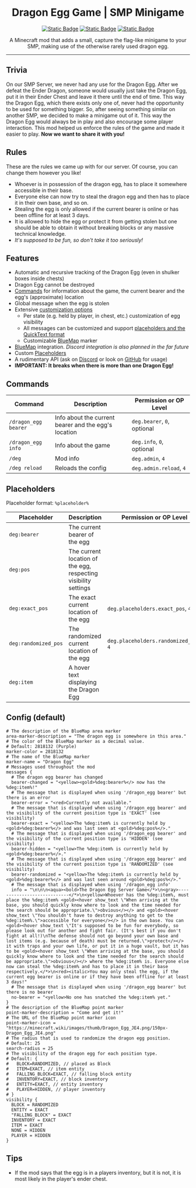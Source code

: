 <div align="center">

# Dragon Egg Game | SMP Minigame

[![Static Badge](https://img.shields.io/badge/modrinth-00AF5C?logo=modrinth&logoColor=white)](https://modrinth.com/mod/dragonegggame)
[![Static Badge](https://img.shields.io/badge/GitHub-181717?logo=github)](https://github.com/arvitus/DragonEggGame)
[![Static Badge](https://img.shields.io/badge/Discord-5662f6?logo=discord&logoColor=white)](https://discord.gg/xzdbetZVrn)

A Minecraft mod that adds a small, capture the flag-like minigame to your SMP, making use of the otherwise rarely used
dragon egg.

</div>

---

## Trivia

On our SMP Server, we never had any use for the Dragon Egg. After we defeat the Ender Dragon, someone would usually just
take the Dragon Egg, put it in their Ender Chest and leave it there until the end of time. This way the Dragon Egg,
which there exists only one of, never had the opportunity to be used for something bigger. So, after seeing something
similar on another SMP, we decided to make a minigame out of it. This way the Dragon Egg would always be in play and
also encourage some player interaction. This mod helped us enforce the rules of the game and made it easier to play.
**Now we want to share it with you!**

## Rules

These are the rules we came up with for our server. Of course, you can change them however you like!

- Whoever is in possession of the dragon egg, has to place it somewhere accessible in their base.
- Everyone else can now try to steal the dragon egg and then has to place it in their own base, and so on.
- Stealing the egg is only allowed if the current bearer is online or has been offline for at least 3 days.
- It is allowed to hide the egg or protect it from getting stolen but one should be able to obtain it without breaking
  blocks or any massive technical knowledge.
- *It's supposed to be fun, so don't take it too seriously!*

## Features

- Automatic and recursive tracking of the Dragon Egg (even in shulker boxes inside chests)
- Dragon Egg cannot be destroyed
- [Commands](#commands) for information about the game, the current bearer and the egg's (approximate) location
- Global message when the egg is stolen
- Extensive [customization options](#config-default)
    - Per state (e.g. held by player, in chest, etc.) customization of egg visibility
    - All messages can be customized and
      support [placeholders and the QuickText format](https://placeholders.pb4.eu/user/general/)
    - Customizable [BlueMap](https://modrinth.com/mod/bluemap) marker
- [BlueMap](https://modrinth.com/mod/bluemap) integration. *Discord integration is also planned in the far future*
- Custom [Placeholders](#placeholders)
- A rudimentary API (ask on [Discord](https://discord.gg/xzdbetZVrn) or look
  on [GitHub](https://github.com/arvitus/DragonEggGame) for usage)
- **IMPORTANT: It breaks when there is more than one Dragon Egg!**

<h3 id="commands"></h3>

## Commands

| Command              | Description                                          | Permission or OP Level      |
|----------------------|------------------------------------------------------|-----------------------------|
| `/dragon_egg bearer` | Info about the current bearer and the egg's location | `deg.bearer`, `0`, optional |
| `/dragon_egg info`   | Info about the game                                  | `deg.info`, `0`, optional   |
| `/deg`               | Mod info                                             | `deg.admin`, `4`            |
| `/deg reload`        | Reloads the config                                   | `deg.admin.reload`, `4`     |

<h3 id="placeholders"></h3>

## Placeholders

Placeholder format: `%placeholder%`

| Placeholder          | Description                                                     | Permission or OP Level                 |
|----------------------|-----------------------------------------------------------------|----------------------------------------|
| `deg:bearer`         | The current bearer of the egg                                   |                                        |
| `deg:pos`            | The current location of the egg, respecting visibility settings |                                        |
| `deg:exact_pos`      | The exact current location of the egg                           | `deg.placeholders.exact_pos`, `4`      |
| `deg:randomized_pos` | The randomized current location of the egg                      | `deg.placeholders.randomized_pos`, `4` |
| `deg:item`           | A hover text displaying the Dragon Egg                          |                                        |

<h3 id="config-default"></h3>

## Config (default)

```hocon
# The description of the BlueMap area marker
area-marker-description = "The dragon egg is somewhere in this area."
# The color of the BlueMap marker as a decimal value.
# Default: 2818132 (Purple)
marker-color = 2818132
# The name of the BlueMap marker
marker-name = "Dragon Egg"
# Messages used throughout the mod
messages {
  # The dragon egg bearer has changed
  bearer-changed = "<yellow><gold>%deg:bearer%</> now has the %deg:item%!"
  # The message that is displayed when using '/dragon_egg bearer' but there is an error
  bearer-error = "<red>Currently not available."
  # The message that is displayed when using '/dragon_egg bearer' and the visibility of the current position type is 'EXACT' (see visibility)
  bearer-exact = "<yellow>The %deg:item% is currently held by <gold>%deg:bearer%</> and was last seen at <gold>%deg:pos%</>."
  # The message that is displayed when using '/dragon_egg bearer' and the visibility of the current position type is 'HIDDEN' (see visibility)
  bearer-hidden = "<yellow>The %deg:item% is currently held by <gold>%deg:bearer%</>."
  # The message that is displayed when using '/dragon_egg bearer' and the visibility of the current position type is 'RANDOMIZED' (see visibility)
  bearer-randomized = "<yellow>The %deg:item% is currently held by <gold>%deg:bearer%</> and was last seen around <gold>%deg:pos%</>."
  # The message that is displayed when using '/dragon_egg info'
  info = "\n\n\n<aqua><bold>The Dragon Egg Server Game</*>\n<gray>----------------------------</*>\n<yellow>Whoever has the %deg:item%, must place the %deg:item% <gold><hover show_text \"When arriving at the base, you should quickly know where to look and the time needed for the search should be appropriate.\">obvious</></> and <gold><hover show_text \"You shouldn't have to destroy anything to get to the %deg:item%.\">accessible for everyone</></> in the own base. You can <gold><hover show_text \"It's supposed to be fun for everybody, so please look out for another and fight fair. (It's best if you don't fight at all!)\nThe defense should not go beyond your own base and lost items (e.g. because of death) must be returned.\">protect</></> it with traps and your own life, or put it in a huge vault, but it has to be <gold><hover show_text \"When arriving at the base, you should quickly know where to look and the time needed for the search should be appropriate.\">obvious</></> where the %deg:item% is. Everyone else now can steal the %deg:item% and has to place it in their base respectively.</*>\n<red><italic>You may only steal the egg, if the current egg bearer is online or if they have been offline for at least 3 days!"
  # The message that is displayed when using '/dragon_egg bearer' but there is no bearer
  no-bearer = "<yellow>No one has snatched the %deg:item% yet."
}
# The description of the BlueMap point marker
point-marker-description = "Come and get it!"
# The URL of the BlueMap point marker icon
point-marker-icon = "https://minecraft.wiki/images/thumb/Dragon_Egg_JE4.png/150px-Dragon_Egg_JE4.png"
# The radius that is used to randomize the dragon egg position.
# Default: 25
search-radius = 25
# The visibility of the dragon egg for each position type.
# Default: {
#   BLOCK=RANDOMIZED, // placed as Block
#   ITEM=EXACT, // item entity
#   FALLING_BLOCK=EXACT, // falling block entity
#   INVENTORY=EXACT, // block inventory
#   ENTITY=EXACT, // entity inventory
#   PLAYER=HIDDEN, // player inventory
# }
visibility {
  BLOCK = RANDOMIZED
  ENTITY = EXACT
  "FALLING_BLOCK" = EXACT
  INVENTORY = EXACT
  ITEM = EXACT
  NONE = HIDDEN
  PLAYER = HIDDEN
}
```

## Tips

- If the mod says that the egg is in a players inventory, but it is not, it is most likely in the player's ender chest.